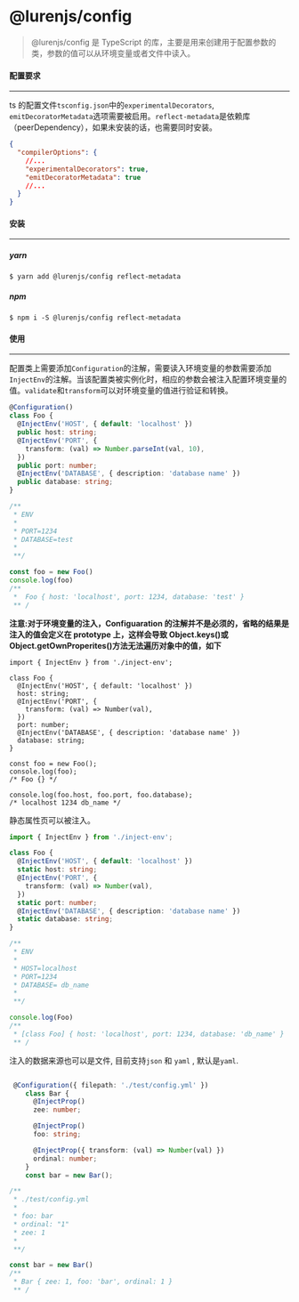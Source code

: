 # @lurenjs/config

> @lurenjs/config 是 TypeScript 的库，主要是用来创建用于配置参数的类，参数的值可以从环境变量或者文件中读入。

#### 配置要求

---

ts 的配置文件`tsconfig.json`中的`experimentalDecorators`, `emitDecoratorMetadata`选项需要被启用。`reflect-metadata`是依赖库（peerDependency），如果未安装的话，也需要同时安装。

```json
{
  "compilerOptions": {
    //...
    "experimentalDecorators": true,
    "emitDecoratorMetadata": true
    //...
  }
}
```

#### 安装

---

##### yarn

`$ yarn add @lurenjs/config reflect-metadata`

##### npm

`$ npm i -S @lurenjs/config reflect-metadata`

#### 使用

---

配置类上需要添加`Configuration`的注解，需要读入环境变量的参数需要添加`InjectEnv`的注解。当该配置类被实例化时，相应的参数会被注入配置环境变量的值。`validate`和`transform`可以对环境变量的值进行验证和转换。

```typescript
@Configuration()
class Foo {
  @InjectEnv('HOST', { default: 'localhost' })
  public host: string;
  @InjectEnv('PORT', {
    transform: (val) => Number.parseInt(val, 10),
  })
  public port: number;
  @InjectEnv('DATABASE', { description: 'database name' })
  public database: string;
}

/**
 * ENV
 *
 * PORT=1234
 * DATABASE=test
 *
 **/

const foo = new Foo()
console.log(foo)
/**
 *  Foo { host: 'localhost', port: 1234, database: 'test' }
 ** /
```

**注意:对于环境变量的注入，Configuaration 的注解并不是必须的，省略的结果是注入的值会定义在 prototype 上，这样会导致 Object.keys()或 Object.getOwnProperites()方法无法遍历对象中的值，如下**

```
import { InjectEnv } from './inject-env';

class Foo {
  @InjectEnv('HOST', { default: 'localhost' })
  host: string;
  @InjectEnv('PORT', {
    transform: (val) => Number(val),
  })
  port: number;
  @InjectEnv('DATABASE', { description: 'database name' })
  database: string;
}

const foo = new Foo();
console.log(foo);
/* Foo {} */

console.log(foo.host, foo.port, foo.database);
/* localhost 1234 db_name */
```

静态属性页可以被注入。

```typescript
import { InjectEnv } from './inject-env';

class Foo {
  @InjectEnv('HOST', { default: 'localhost' })
  static host: string;
  @InjectEnv('PORT', {
    transform: (val) => Number(val),
  })
  static port: number;
  @InjectEnv('DATABASE', { description: 'database name' })
  static database: string;
}

/**
 * ENV
 *
 * HOST=localhost
 * PORT=1234
 * DATABASE= db_name
 *
 **/

console.log(Foo)
/**
 * [class Foo] { host: 'localhost', port: 1234, database: 'db_name' }
 ** /
```

注入的数据来源也可以是文件, 目前支持`json` 和 `yaml` , 默认是`yaml`.

```typescript

 @Configuration({ filepath: './test/config.yml' })
    class Bar {
      @InjectProp()
      zee: number;

      @InjectProp()
      foo: string;

      @InjectProp({ transform: (val) => Number(val) })
      ordinal: number;
    }
    const bar = new Bar();

/**
 * ./test/config.yml
 *
 * foo: bar
 * ordinal: "1"
 * zee: 1
 *
 **/

const bar = new Bar()
/**
 * Bar { zee: 1, foo: 'bar', ordinal: 1 }
 ** /
```
